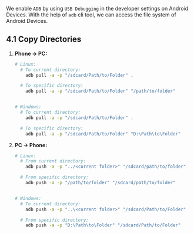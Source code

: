 We enable `ADB` by using `USB Debugging` in the developer settings on Android Devices. With the help of `adb` cli tool, we can access the file system of Android Devices.

## 4.1 Copy Directories

1. **Phone → PC:**
    
    ```bash
    # Linux:
      # To current directory:
        adb pull -a -p "/sdcard/Path/to/Folder" .
    
      # To specific directory:
        adb pull -a -p "/sdcard/Path/to/Folder" "/path/to/folder"
    
    
    # Windows:
      # To current directory:
        adb pull -a -p "/sdcard/Path/to/Folder" .
    
      # To specific directory:
        adb pull -a -p "/sdcard/Path/to/Folder" "D:\Path\to\Folder"
    ```
    
      
    
2. **PC → Phone:**
    
    ```bash
    # Linux:
      # From current directory:
        adb push -a -p "../<current folder>" "/sdcard/path/to/folder"
    
      # From specific directory:
        adb push -a -p "/path/to/folder" "/sdcard/path/to/folder" 
    
    
    # Windows:
      # To current directory:
        adb push -a -p "..\<current folder>" "/sdcard/Path/to/Folder"
    
      # From specific directory:
        adb push -a -p "D:\Path\to\Folder" "/sdcard/Path/to/Folder" 
    ```